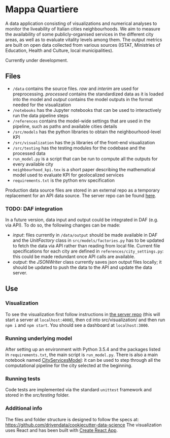 # Mappa Quartiere

A data application consisting of visualizations and numerical analyses to monitor the liveability of Italian cities neighbourhoods.
We aim to measure the availability of some publicly-organised services in the different city areas, as well as to evaluate vitality levels among them. 
The output metrics are built on open data collected from various sources (ISTAT, Ministries of Education, Health and Culture, local municipalities).

Currently under development.

## Files
* `/data` contains the source files. _raw_ and _interim_ are used for preprocessing. _processed_ contains the standardized data as it is loaded into the model and _output_ contains the model outputs in the format needed for the visualization 
* `/notebooks` has the Jupyter notebooks that can be used to interactively run the data pipeline steps
* `/references` contains the model-wide settings that are used in the pipeline, such as paths and available cities details
* `/src/models` has the python libraries to obtain the neighbourhood-level KPI
* `/src/visualization` has the js libraries of the front-end visualization
* `/src/testing` has the testing modules for the codebase and the processed data
* `run_model.py` is a script that can be run to compute all the outputs for every available city
* `neighbourhood_kpi.tex` is a short paper describing the mathematical model used to evaluate KPI for geolocalized services
* `requirements.txt` is the python env specification

Production data source files are stored in an external repo as a temporary replacement for an API data source.
The server repo can be found [here](https://github.com/esterpantaleo/daf-server).

### TODO: DAF integration
In a future version, data input and output could be integrated in DAF (e.g. via API).
To do so, the following changes can be made:
* *input*: files currently in `/data/output` should be made available in DAF and the _UnitFactory_ class in `src/models/factories.py` has to be updated to fetch the data via API rather than reading from local file. 
Current file specifications for each city are defined in `references/city_settings.py`: this could be made redundant once API calls are available.
* *output*: the _JSONWriter_ class currently saves json output files locally; it should be updated to push the data to the API and update the data server.

## Use

### Visualization
To see the visualization first follow instructions in [the server repo](https://github.com/esterpantaleo/daf-server/blob/master/README.md) (this will start a server at `localhost:4000`), then cd into src/visualization/ and then run `npm i` and `npm start`. You should see a dashboard at `localhost:3000`.

### Running underlying model
After setting up an environment with Python 3.5.4 and the packages listed in `requirements.txt`, the main script is `run_model.py`.
There is also a main notebook named [CityServicesModel](https://github.com/italia/daf-mappa-quartiere/blob/master/notebooks/CityServicesModel.ipynb): it can be used to step through all the computational pipeline for the city selected at the beginning.

### Running tests
Code tests are implemented via the standard `unittest` framework and stored in the _src/testing_ folder.

### Additional info
The files and folder structure is designed to follow the specs at:
https://github.com/drivendata/cookiecutter-data-science
The visualization uses React and has been built with [Create React App](https://github.com/facebookincubator/create-react-app).


